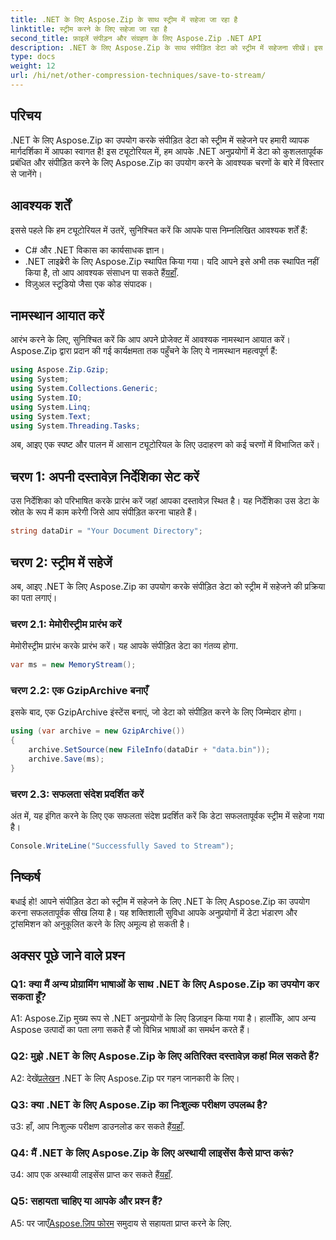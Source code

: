 ```yaml
---
title: .NET के लिए Aspose.Zip के साथ स्ट्रीम में सहेजा जा रहा है
linktitle: स्ट्रीम करने के लिए सहेजा जा रहा है
second_title: फ़ाइलें संपीड़न और संग्रहण के लिए Aspose.Zip .NET API
description: .NET के लिए Aspose.Zip के साथ संपीड़ित डेटा को स्ट्रीम में सहेजना सीखें। इस चरण-दर-चरण मार्गदर्शिका के साथ अपने .NET विकास कौशल को बढ़ाएं।
type: docs
weight: 12
url: /hi/net/other-compression-techniques/save-to-stream/
---
```

## परिचय

.NET के लिए Aspose.Zip का उपयोग करके संपीड़ित डेटा को स्ट्रीम में सहेजने पर हमारी व्यापक मार्गदर्शिका में आपका स्वागत है! इस ट्यूटोरियल में, हम आपके .NET अनुप्रयोगों में डेटा को कुशलतापूर्वक प्रबंधित और संपीड़ित करने के लिए Aspose.Zip का उपयोग करने के आवश्यक चरणों के बारे में विस्तार से जानेंगे।

## आवश्यक शर्तें

इससे पहले कि हम ट्यूटोरियल में उतरें, सुनिश्चित करें कि आपके पास निम्नलिखित आवश्यक शर्तें हैं:

- C# और .NET विकास का कार्यसाधक ज्ञान।
-  .NET लाइब्रेरी के लिए Aspose.Zip स्थापित किया गया। यदि आपने इसे अभी तक स्थापित नहीं किया है, तो आप आवश्यक संसाधन पा सकते हैं[यहाँ](https://releases.aspose.com/zip/net/).
- विज़ुअल स्टूडियो जैसा एक कोड संपादक।

## नामस्थान आयात करें

आरंभ करने के लिए, सुनिश्चित करें कि आप अपने प्रोजेक्ट में आवश्यक नामस्थान आयात करें। Aspose.Zip द्वारा प्रदान की गई कार्यक्षमता तक पहुँचने के लिए ये नामस्थान महत्वपूर्ण हैं:

```csharp
using Aspose.Zip.Gzip;
using System;
using System.Collections.Generic;
using System.IO;
using System.Linq;
using System.Text;
using System.Threading.Tasks;
```

अब, आइए एक स्पष्ट और पालन में आसान ट्यूटोरियल के लिए उदाहरण को कई चरणों में विभाजित करें।

## चरण 1: अपनी दस्तावेज़ निर्देशिका सेट करें

उस निर्देशिका को परिभाषित करके प्रारंभ करें जहां आपका दस्तावेज़ स्थित है। यह निर्देशिका उस डेटा के स्रोत के रूप में काम करेगी जिसे आप संपीड़ित करना चाहते हैं।

```csharp
string dataDir = "Your Document Directory";
```

## चरण 2: स्ट्रीम में सहेजें

अब, आइए .NET के लिए Aspose.Zip का उपयोग करके संपीड़ित डेटा को स्ट्रीम में सहेजने की प्रक्रिया का पता लगाएं।

### चरण 2.1: मेमोरीस्ट्रीम प्रारंभ करें

मेमोरीस्ट्रीम प्रारंभ करके प्रारंभ करें। यह आपके संपीड़ित डेटा का गंतव्य होगा.

```csharp
var ms = new MemoryStream();
```

### चरण 2.2: एक GzipArchive बनाएँ

इसके बाद, एक GzipArchive इंस्टेंस बनाएं, जो डेटा को संपीड़ित करने के लिए जिम्मेदार होगा।

```csharp
using (var archive = new GzipArchive())
{
    archive.SetSource(new FileInfo(dataDir + "data.bin"));
    archive.Save(ms);
}
```

### चरण 2.3: सफलता संदेश प्रदर्शित करें

अंत में, यह इंगित करने के लिए एक सफलता संदेश प्रदर्शित करें कि डेटा सफलतापूर्वक स्ट्रीम में सहेजा गया है।

```csharp
Console.WriteLine("Successfully Saved to Stream");
```

## निष्कर्ष

बधाई हो! आपने संपीड़ित डेटा को स्ट्रीम में सहेजने के लिए .NET के लिए Aspose.Zip का उपयोग करना सफलतापूर्वक सीख लिया है। यह शक्तिशाली सुविधा आपके अनुप्रयोगों में डेटा भंडारण और ट्रांसमिशन को अनुकूलित करने के लिए अमूल्य हो सकती है।

## अक्सर पूछे जाने वाले प्रश्न

### Q1: क्या मैं अन्य प्रोग्रामिंग भाषाओं के साथ .NET के लिए Aspose.Zip का उपयोग कर सकता हूँ?

A1: Aspose.Zip मुख्य रूप से .NET अनुप्रयोगों के लिए डिज़ाइन किया गया है। हालाँकि, आप अन्य Aspose उत्पादों का पता लगा सकते हैं जो विभिन्न भाषाओं का समर्थन करते हैं।

### Q2: मुझे .NET के लिए Aspose.Zip के लिए अतिरिक्त दस्तावेज़ कहां मिल सकते हैं?

 A2: देखें[प्रलेखन](https://reference.aspose.com/zip/net/) .NET के लिए Aspose.Zip पर गहन जानकारी के लिए।

### Q3: क्या .NET के लिए Aspose.Zip का निःशुल्क परीक्षण उपलब्ध है?

 उ3: हाँ, आप निःशुल्क परीक्षण डाउनलोड कर सकते हैं[यहाँ](https://releases.aspose.com/).

### Q4: मैं .NET के लिए Aspose.Zip के लिए अस्थायी लाइसेंस कैसे प्राप्त करूं?

 उ4: आप एक अस्थायी लाइसेंस प्राप्त कर सकते हैं[यहाँ](https://purchase.aspose.com/temporary-license/).

### Q5: सहायता चाहिए या आपके और प्रश्न हैं?

 A5: पर जाएँ[Aspose.ज़िप फोरम](https://forum.aspose.com/c/zip/37) समुदाय से सहायता प्राप्त करने के लिए.